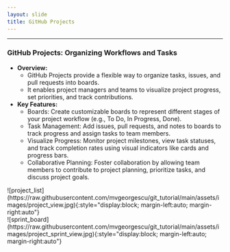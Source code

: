 ```yaml
---
layout: slide
title: GitHub Projects
---
```


---

<section markdown="1">

### GitHub Projects: Organizing Workflows and Tasks

<ul>
  <li><strong>Overview:</strong> 
    <ul>
      <li>GitHub Projects provide a flexible way to organize tasks, issues, and pull requests into boards.</li>
      <li>It enables project managers and teams to visualize project progress, set priorities, and track contributions.</li>
    </ul>
  </li>
  <li><strong>Key Features:</strong> 
    <ul>
      <li>Boards: Create customizable boards to represent different stages of your project workflow (e.g., To Do, In Progress, Done).</li>
      <li>Task Management: Add issues, pull requests, and notes to boards to track progress and assign tasks to team members.</li>
      <li>Visualize Progress: Monitor project milestones, view task statuses, and track completion rates using visual indicators like cards and progress bars.</li>
      <li>Collaborative Planning: Foster collaboration by allowing team members to contribute to project planning, prioritize tasks, and discuss project goals.</li>
    </ul>
  </li>
</ul>

</section>

<section markdown="1">
![project_list](https://raw.githubusercontent.com/mvgeorgescu/git_tutorial/main/assets/images/project_view.jpg){:style="display:block; margin-left:auto; margin-right:auto"}
</section>
<section markdown="1">
![sprint_board](https://raw.githubusercontent.com/mvgeorgescu/git_tutorial/main/assets/images/project_sprint_view.jpg){:style="display:block; margin-left:auto; margin-right:auto"}
</section>
